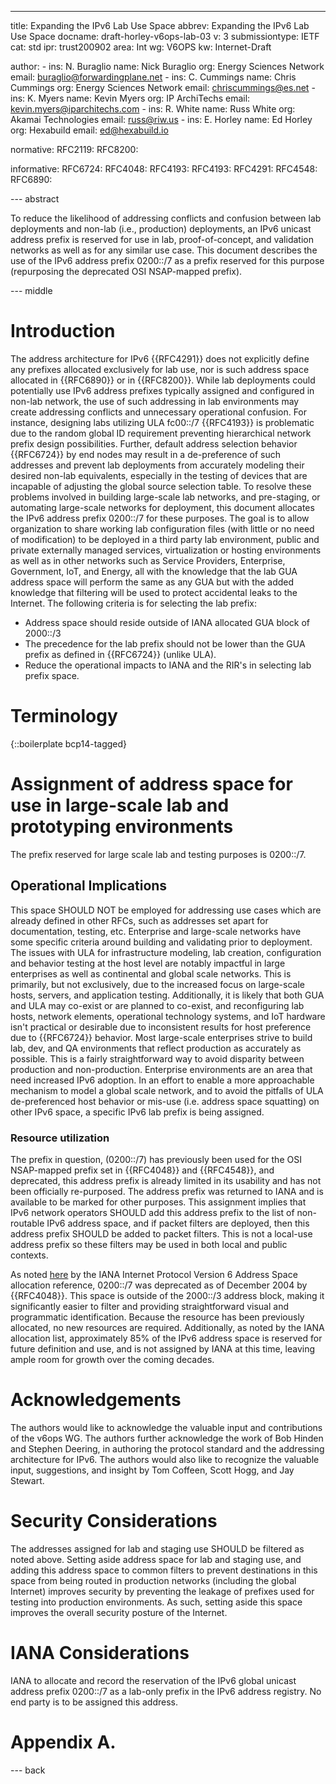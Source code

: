 ---
title: Expanding the IPv6 Lab Use Space
abbrev: Expanding the IPv6 Lab Use Space
docname: draft-horley-v6ops-lab-03
v: 3
submissiontype: IETF
cat: std
ipr: trust200902
area: Int
wg: V6OPS
kw: Internet-Draft


author:
      -
        ins: N. Buraglio
        name: Nick Buraglio
        org: Energy Sciences Network
        email: buraglio@forwardingplane.net
      -
        ins: C. Cummings
        name: Chris Cummings
        org: Energy Sciences Network
        email: chriscummings@es.net
      -
        ins: K. Myers
        name: Kevin Myers
        org: IP ArchiTechs
        email: kevin.myers@iparchitechs.com
      -
       ins: R. White
       name: Russ White
       org: Akamai Technologies
       email: russ@riw.us
      -
        ins: E. Horley
        name: Ed Horley
        org: Hexabuild
        email: ed@hexabuild.io
      

normative:
  RFC2119:
  RFC8200:   

informative:
  RFC6724:
  RFC4048:
  RFC4193:
  RFC4193:
  RFC4291:
  RFC4548:
  RFC6890:
 
  

--- abstract

To reduce the likelihood of addressing conflicts and confusion between lab deployments and non-lab (i.e., production) deployments, an IPv6 unicast address prefix is reserved for use in lab, proof-of-concept, and validation networks as well as for any similar use case. This document describes the use of the IPv6 address prefix 0200::/7 as a prefix reserved for this purpose (repurposing the deprecated OSI NSAP-mapped prefix).

--- middle

# Introduction

The address architecture for IPv6 {{RFC4291}} does not explicitly define any prefixes allocated exclusively for lab use, nor is such address space allocated in {{RFC6890}} or in {{RFC8200}}. While lab deployments could potentially use IPv6 address prefixes typically assigned and configured in non-lab network, the use of such addressing in lab environments may create addressing conflicts and unnecessary operational confusion. For instance, designing labs utilizing ULA fc00::/7 {{RFC4193}} is problematic due to the random global ID requirement preventing hierarchical network prefix design possibilities. Further, default address selection behavior {{RFC6724}} by end nodes may result in a de-preference of such addresses and prevent lab deployments from accurately modeling their desired non-lab equivalents, especially in the testing of devices that are incapable of adjusting the global source selection table.
To resolve these problems involved in building large-scale lab networks, and pre-staging, or automating large-scale networks for deployment, this document allocates the IPv6 address prefix 0200::/7 for these purposes.
The goal is to allow organization to share working lab configuration files (with little or no need of modification) to be deployed in a third party lab environment, public and private externally managed services, virtualization or hosting environments as well as in other networks such as Service Providers, Enterprise, Government, IoT, and Energy, all with the knowledge that the lab GUA address space will perform the same as any GUA but with the added knowledge that filtering will be used to protect accidental leaks to the Internet. 
The following criteria is for selecting the lab prefix:

* Address space should reside outside of IANA allocated GUA block of 2000::/3
* The precedence for the lab prefix should not be lower than the GUA prefix as defined in {{RFC6724}} (unlike ULA). 
* Reduce the operational impacts to IANA and the RIR's in selecting lab prefix space.

# Terminology

{::boilerplate bcp14-tagged}

# Assignment of address space for use in large-scale lab and prototyping environments 

The prefix reserved for large scale lab and testing purposes is 0200::/7.

## Operational Implications

This space SHOULD NOT be employed for addressing use cases which are already defined in other RFCs, such as addresses set apart for documentation, testing, etc.
Enterprise and large-scale networks have some specific criteria around building and validating prior to deployment. The issues with ULA for infrastructure modeling, lab creation, configuration and behavior testing at the host level are notably impactful in large enterprises as well as continental and global scale networks. This is primarily, but not exclusively, due to the increased focus on large-scale hosts, servers, and application testing. Additionally, it is likely that both GUA and ULA may co-exist or are planned to co-exist, and reconfiguring lab hosts, network elements, operational technology systems, and IoT hardware isn't practical or desirable due to inconsistent results for host preference due to {{RFC6724}} behavior.
Most large-scale enterprises strive to build lab, dev, and QA environments that reflect production as accurately as possible. This is a fairly straightforward way to avoid disparity between production and non-production. Enterprise environments are an area that need increased IPv6 adoption. In an effort to enable a more approachable mechanism to model a global scale network,  and to avoid the pitfalls of ULA de-preferenced host behavior or mis-use (i.e. address space squatting) on other IPv6 space, a specific IPv6 lab prefix is being assigned.


### Resource utilization

The prefix in question, (0200::/7) has previously been used for the OSI NSAP-mapped prefix set in {{RFC4048}} and {{RFC4548}}, and deprecated, this address prefix is already limited in its usability and has not been officially re-purposed. The address prefix was returned to IANA and is available to be marked for other purposes.
This assignment implies that IPv6 network operators SHOULD add this address prefix to the list of non-routable IPv6 address space, and if packet filters are deployed, then this address prefix SHOULD be added to packet filters. This is not a local-use address prefix so these filters may be used in both local and public contexts.

As noted [here](https://www.iana.org/assignments/ipv6-address-space/ipv6-address-space.xhtml) by the IANA Internet Protocol Version 6 Address Space allocation reference, 0200::/7 was deprecated as of December 2004 by {{RFC4048}}. This space is outside of the 2000::/3 address block, making it significantly easier to filter and providing straightforward visual and programmatic identification. Because the resource has been previously allocated, no new resources are required. Additionally, as noted by the IANA allocation list, approximately 85% of the IPv6 address space is reserved for future
definition and use, and is not assigned by IANA at this time, leaving ample room for growth over the coming decades.  
 


# Acknowledgements 

The authors would like to acknowledge the valuable input and contributions of the v6ops WG. The authors further acknowledge the work of Bob Hinden and Stephen Deering, in authoring the protocol standard and the addressing architecture for IPv6. The authors would also like to recognize the valuable input, suggestions, and insight by Tom Coffeen, Scott Hogg, and Jay Stewart. 

# Security Considerations

The addresses assigned for lab and staging use SHOULD be filtered as noted above.
Setting aside address space for lab and staging use, and adding this address space to common filters to prevent destinations in this space from being routed in production networks (including the global Internet) improves security by preventing the leakage of prefixes used for testing into production environments. As such, setting aside this space improves the overall security posture of the Internet.

# IANA Considerations

IANA to allocate and record the reservation of the IPv6 global unicast address prefix 0200::/7 as a lab-only prefix in the IPv6 address registry. No end party is to be assigned this address.

# Appendix A. 

--- back
